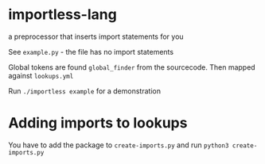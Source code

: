 # importless-lang

a preprocessor that inserts import statements for you

See `example.py` - the file has no import statements

Global tokens are found `global_finder` from the sourcecode. Then mapped against `lookups.yml`

Run `./importless example` for a demonstration

# Adding imports to lookups

You have to add the package to `create-imports.py` and run `python3 create-imports.py` 
